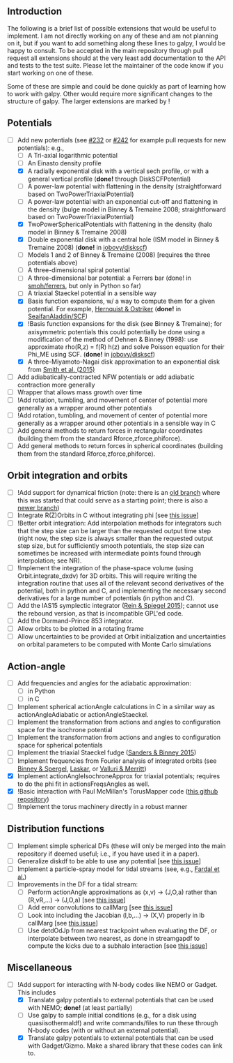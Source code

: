 Introduction
-------------

The following is a brief list of possible extensions that would be useful to implement. I am not directly working on any of these and am not planning on it, but if you want to add something along these lines to galpy, I would be happy to consult. To be accepted in the main repository through pull request all extensions should at the very least add documentation to the API and tests to the test suite. Please let the maintainer of the code know if you start working on one of these.

Some of these are simple and could be done quickly as part of learning how to work with galpy. Other would require more significant changes to the structure of galpy. The larger extensions are marked by !

Potentials
-----------

- [ ] Add new potentials (see [#232](https://github.com/jobovy/galpy/pull/232) or [#242](https://github.com/jobovy/galpy/pull/242) for example pull requests for new potentials): e.g.,
    - [ ] A Tri-axial logarithmic potential
    - [ ] An Einasto density profile
    - [x] A radially exponential disk with a vertical sech profile, or with a general vertical profile (**done!** through DiskSCFPotential)
    - [ ] A power-law potential with flattening in the density (straightforward based on TwoPowerTriaxialPotential)
    - [ ] A power-law potential with an exponential cut-off and flattening in the density (bulge model in Binney & Tremaine 2008; straightforward based on TwoPowerTriaxialPotential)
    - [x] TwoPowerSphericalPotentials with flattening in the density (halo model in Binney & Tremaine 2008)
    - [x] Double exponential disk with a central hole (ISM model in Binney & Tremaine 2008) (**done!** in [jobovy/diskscf](https://github.com/jobovy/galpy/tree/diskscf))
    - [ ] Models 1 and 2 of Binney & Tremaine (2008) [requires the three potentials above)
    - [ ] A three-dimensional spiral potential
    - [ ] A three-dimensional bar potential: a Ferrers bar (done! in [smoh/ferrers](https://github.com/smoh/galpy/tree/ferrers), but only in Python so far)
    - [ ] A triaxial Staeckel potential in a sensible way
    - [x] Basis function expansions, w/ a way to compute them for a given potential. For example, [Hernquist & Ostriker](http://adsabs.harvard.edu/abs/1992ApJ...386..375H) (**done!** in [SeaifanAladdin/SCF](https://github.com/SeaifanAladdin/galpy/tree/SCF))
    - [x] !Basis function expansions for the disk (see Binney & Tremaine); for axisymmetric potentials this could potentially be done using a modification of the method of Dehnen & Binney (1998): use approximate rho(R,z) = f(R) h(z) and solve Poisson equation for their Phi_ME using SCF. (**done!** in [jobovy/diskscf](https://github.com/jobovy/galpy/tree/diskscf))
    - [x] A three-Miyamoto-Nagai disk approximation to an exponential disk from [Smith et al. (2015)](http://arxiv.org/abs/1502.00627)
- [ ] Add adiabatically-contracted NFW potentials or add adiabatic contraction more generally
- [ ] Wrapper that allows mass growth over time
- [ ] !Add rotation, tumbling, and movement of center of potential more generally as a wrapper around other potentials
- [ ] !Add rotation, tumbling, and movement of center of potential more generally as a wrapper around other potentials in a sensible way in C
- [ ] Add general methods to return forces in rectangular coordinates (building them from the standard Rforce,zforce,phiforce).
- [ ] Add general methods to return forces in spherical coordinates (building them from the standard Rforce,zforce,phiforce).

Orbit integration and orbits
------------------------------

- [ ] !Add support for dynamical friction (note: there is an [old branch](https://github.com/jobovy/galpy/tree/dev_galpy_dynamfric) where this was started that could serve as a starting point; there is also a [newer branch](https://github.com/jobovy/galpy/tree/dynamfric))
- [ ] Integrate R(Z)Orbits in C without integrating phi [see [this issue](https://github.com/jobovy/galpy/issues/28)]
- [ ] !Better orbit integration: Add interpolation methods for integrators such that the step size can be larger than the requested output time step (right now, the step size is always smaller than the requested output step size, but for sufficiently smooth potentials, the step size can sometimes be increased with intermediate points found through interpolation; see NR).
- [ ] !Implement the integration of the phase-space volume (using Orbit.integrate_dxdv) for 3D orbits. This will require writing the integration routine that uses all of the relevant second derivatives of the potential, both in python and C, and implementing the necessary second derivatives for a large number of potentials (in python and C).
- [ ] Add the IAS15 symplectic integrator ([Rein & Spiegel 2015](http://adsabs.harvard.edu/abs/2015MNRAS.446.1424R)); cannot use the rebound version, as that is incompatible GPL'ed code.
- [ ] Add the Dormand-Prince 853 integrator.
- [ ] Allow orbits to be plotted in a rotating frame
- [ ] Allow uncertainties to be provided at Orbit initialization and uncertainties on orbital parameters to be computed with Monte Carlo simulations

Action-angle
-------------
- [ ] Add frequencies and angles for the adiabatic approximation:
     - [ ] in Python
     - [ ] in C
- [ ] Implement spherical actionAngle calculations in C in a similar way as actionAngleAdiabatic or actionAngleStaeckel.
- [ ] Implement the transformation from actions and angles to configuration space for the isochrone potential
- [ ] Implement the transformation from actions and angles to configuration space for spherical potentials
- [ ] Implement the triaxial Staeckel fudge ([Sanders & Binney 2015](http://adsabs.harvard.edu/abs/2014arXiv1412.2093S))
- [ ] Implement frequencies from Fourier analysis of integrated orbits (see [Binney & Spergel](http://adsabs.harvard.edu/abs/1982ApJ...252..308B), [Laskar](http://adsabs.harvard.edu/abs/1990Icar...88..266L), or [Valluri & Merritt](http://adsabs.harvard.edu/abs/1998ApJ...506..686V))
- [x] Implement actionAngleIsochroneApprox for triaxial potentials; requires to do the phi fit in actionsFreqsAngles as well.
- [x] !Basic interaction with Paul McMillan's TorusMapper code ([this github repository](https://github.com/PaulMcMillan-Astro/Torus))
- [ ] !Implement the torus machinery directly in a robust manner

Distribution functions
------------------------
- [ ] Implement simple spherical DFs (these will only be merged into the main repository if deemed useful; i.e., if you have used it in a paper).
- [ ] Generalize diskdf to be able to use any potential [see [this issue](https://github.com/jobovy/galpy/issues/7)]
- [ ] Implement a particle-spray model for tidal streams (see, e.g., [Fardal et al.](http://adsabs.harvard.edu/abs/2015MNRAS.452..301F))
- [ ] Improvements in the DF for a tidal stream:
  - [ ] Perform actionAngle approximations as (x,v) -> (J,O,a) rather than (R,vR,...) -> (J,O,a) [see [this issue](https://github.com/jobovy/galpy/issues/113)]
  - [ ] Add error convolutions to callMarg [see [this issue](https://github.com/jobovy/galpy/issues/114)]
  - [ ] Look into including the Jacobian (l,b,...) -> (X,V) properly in lb callMarg [see [this issue](https://github.com/jobovy/galpy/issues/115)]
  - [ ] Use detdOdJp from nearest trackpoint when evaluating the DF, or interpolate between two nearest, as done in streamgapdf to compute the kicks due to a subhalo interaction [see [this issue](https://github.com/jobovy/galpy/issues/197)]

Miscellaneous
---------------
- [ ] !Add support for interacting with N-body codes like NEMO or Gadget. This includes
     - [x] Translate galpy potentials to external potentials that can be used with NEMO; **done!** (at least partially)
     - [ ] Use galpy to sample initial conditions (e.g., for a disk using quasiisothermaldf) and write commands/files to run these through N-body codes (with or without an external potential).
     - [x] Translate galpy potentials to external potentials that can be used with Gadget/Gizmo. Make a shared library that these codes can link to.

